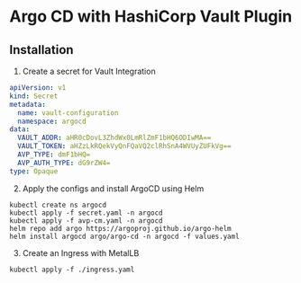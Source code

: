 # Argo CD with HashiCorp Vault Plugin

## Installation

1. Create a secret for Vault Integration

```yaml
apiVersion: v1
kind: Secret
metadata:
  name: vault-configuration
  namespace: argocd
data:
  VAULT_ADDR: aHR0cDovL3ZhdWx0LmRlZmF1bHQ6ODIwMA==
  VAULT_TOKEN: aHZzLkRQekVyQnFQaVQ2clRhSnA4WVUyZUFkVg==
  AVP_TYPE: dmF1bHQ=
  AVP_AUTH_TYPE: dG9rZW4=
type: Opaque
```

2. Apply the configs and install ArgoCD using Helm

```
kubectl create ns argocd
kubectl apply -f secret.yaml -n argocd
kubectl apply -f avp-cm.yaml -n argocd
helm repo add argo https://argoproj.github.io/argo-helm
helm install argocd argo/argo-cd -n argocd -f values.yaml
```

3. Create an Ingress with MetalLB

```
kubectl apply -f ./ingress.yaml
```
